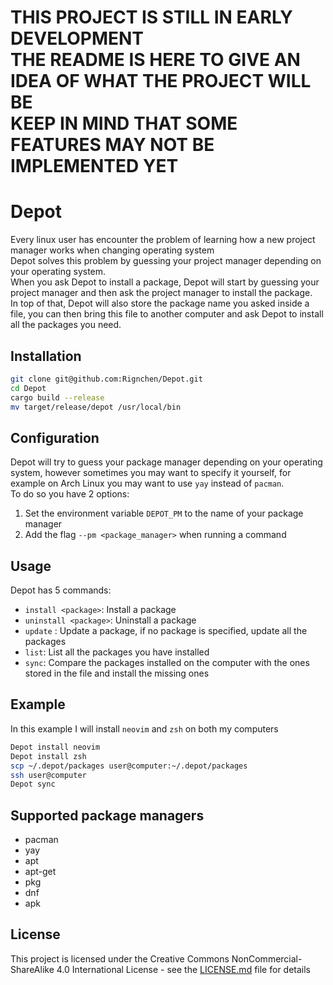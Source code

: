 # THIS PROJECT IS STILL IN EARLY DEVELOPMENT<br>THE README IS HERE TO GIVE AN IDEA OF WHAT THE PROJECT WILL BE<br>KEEP IN MIND THAT SOME FEATURES MAY NOT BE IMPLEMENTED YET

# Depot
Every linux user has encounter the problem of learning how a new project manager works when changing operating system\
Depot solves this problem by guessing your project manager depending on your operating system.\
When you ask Depot to install a package, Depot will start by guessing your project manager and then ask the project manager to install the package.\
In top of that, Depot will also store the package name you asked inside a file, you can then bring this file to another computer and ask Depot to install all the packages you need.

## Installation
```bash
git clone git@github.com:Rignchen/Depot.git
cd Depot
cargo build --release
mv target/release/depot /usr/local/bin
```

## Configuration
Depot will try to guess your package manager depending on your operating system, however sometimes you may want to specify it yourself, for example on Arch Linux you may want to use `yay` instead of `pacman`.\
To do so you have 2 options:
1. Set the environment variable `DEPOT_PM` to the name of your package manager
2. Add the flag `--pm <package_manager>` when running a command

## Usage
Depot has 5 commands:
- `install <package>`: Install a package
- `uninstall <package>`: Uninstall a package
- `update` <package>: Update a package, if no package is specified, update all the packages
- `list`: List all the packages you have installed
- `sync`: Compare the packages installed on the computer with the ones stored in the file and install the missing ones

## Example
In this example I will install `neovim` and `zsh` on both my computers
```bash
Depot install neovim
Depot install zsh
scp ~/.depot/packages user@computer:~/.depot/packages
ssh user@computer
Depot sync
```

## Supported package managers
- pacman
- yay
- apt
- apt-get
- pkg
- dnf
- apk

## License
This project is licensed under the Creative Commons NonCommercial-ShareAlike 4.0 International License - see the [LICENSE.md](LICENSE.md) file for details

